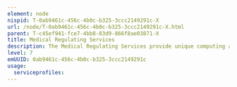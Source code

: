 ```yaml
---
element: node
nispid: T-0ab9461c-456c-4b0c-b325-3ccc2149291c-X
url: /node/T-0ab9461c-456c-4b0c-b325-3ccc2149291c-X.html
parent: T-c45ef941-fce7-4bb8-83d9-866f8ae03871-X
title: Medical Regulating Services
description: The Medical Regulating Services provide unique computing and information services supporting control and coordination processes that ensure patients are evacuated from point of wounding or onset of disease through successive medical treatment facilities which are best capable of providing the required treatment. Medical Regulating Services include managing of resources such as evacuation means and medical treatment facilities and also the tracking of patients as they are being moved through the medical evacuation and treatment chain.
level: 7
emUUID: 0ab9461c-456c-4b0c-b325-3ccc2149291c
usage:
  serviceprofiles:
---
```

